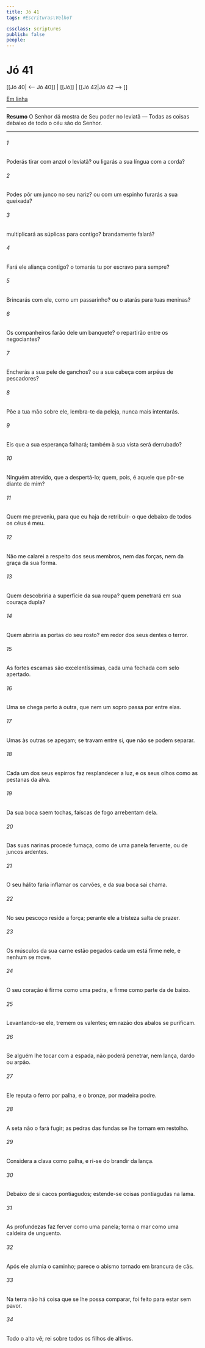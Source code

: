 ```yaml
---
title: Jó 41
tags: #Escrituras\VelhoT

cssclass: scriptures
publish: false
people:
---
```


# Jó 41
[[Jó 40| <-- Jó 40]] | [[Jó]] | [[Jó 42|Jó 42 --> ]]

[Em linha](https://churchofjesuschrist.org/study/scriptures/ot/job/41?lang=por)

---
__Resumo__
O Senhor dá mostra de Seu poder no leviatã — Todas as coisas debaixo de todo o céu são do Senhor.

---
###### 1 
Poderás tirar com anzol o leviatã? ou ligarás a sua língua com a corda?

###### 2 
Podes pôr um junco no seu nariz? ou com um espinho furarás a sua queixada?

###### 3 
 multiplicará as súplicas para contigo?  brandamente falará?

###### 4 
Fará ele aliança contigo?  o tomarás tu por escravo para sempre?

###### 5 
Brincarás com ele, como  um passarinho? ou o atarás para tuas meninas?

###### 6 
Os  companheiros farão dele um banquete?  o repartirão entre os negociantes?

###### 7 
Encherás a sua pele de ganchos? ou a sua cabeça com arpéus de pescadores?

###### 8 
Põe a tua mão sobre ele, lembra-te da peleja,  nunca mais  intentarás.

###### 9 
Eis que a sua esperança falhará;  também à sua vista será derrubado?

###### 10 
Ninguém  atrevido, que  a despertá-lo; quem, pois, é aquele que  pôr-se  diante de mim?

###### 11 
Quem me preveniu, para que eu haja de retribuir- o que  debaixo de todos os céus é meu.

###### 12 
Não me calarei a respeito dos seus membros, nem das  forças, nem da graça da sua forma.

###### 13 
Quem descobriria a superfície da sua roupa? quem penetrará em sua couraça dupla?

###### 14 
Quem abriria as portas do seu rosto?  em redor dos seus dentes  o terror.

###### 15 
As  fortes escamas são excelentíssimas, cada uma fechada  com selo apertado.

###### 16 
Uma se chega  perto à outra, que nem um sopro passa por entre elas.

###### 17 
Umas às outras se apegam;  se travam entre si, que não se podem separar.

###### 18 
Cada um dos seus espirros faz resplandecer a luz, e os seus olhos  como as pestanas da alva.

###### 19 
Da sua boca saem tochas, faíscas de fogo arrebentam dela.

###### 20 
Das suas narinas procede fumaça, como de uma panela fervente, ou de juncos ardentes.

###### 21 
O seu hálito faria inflamar os carvões, e da sua boca sai chama.

###### 22 
No seu pescoço reside a força; perante ele  a tristeza salta de prazer.

###### 23 
Os músculos da sua carne estão pegados  cada um está firme nele, e nenhum se move.

###### 24 
O seu coração é firme como uma pedra, e firme como parte da  de baixo.

###### 25 
Levantando-se ele, tremem os valentes; em razão dos  abalos se purificam.

###### 26 
Se alguém lhe tocar com a espada,  não poderá penetrar, nem lança, dardo ou arpão.

###### 27 
Ele reputa o ferro por palha, e o bronze, por madeira podre.

###### 28 
A seta não o fará fugir; as pedras das fundas se lhe tornam em restolho.

###### 29 
Considera a clava como palha, e ri-se do brandir da lança.

###### 30 
Debaixo de si  cacos pontiagudos; estende-se  coisas pontiagudas  na lama.

###### 31 
As profundezas faz ferver como uma panela; torna o mar como uma caldeira de unguento.

###### 32 
Após ele alumia o caminho; parece o abismo tornado em brancura de cãs.

###### 33 
Na terra não há coisa que se lhe possa comparar,  foi feito para estar sem pavor.

###### 34 
Todo o alto vê;  rei sobre todos os filhos de  altivos.

